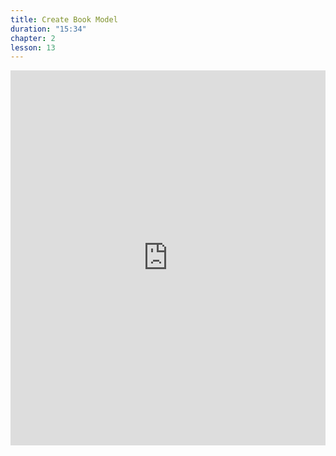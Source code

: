```yaml
---
title: Create Book Model
duration: "15:34"
chapter: 2
lesson: 13
---
```


<iframe width="100%" height="600" src="https://www.youtube.com/embed/pFFvJuq_u0g" title="YouTube video player" frameborder="0" allow="accelerometer; autoplay; clipboard-write; encrypted-media; gyroscope; picture-in-picture; web-share" allowfullscreen></iframe>